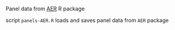 Panel data from [AER](https://cran.r-project.org/web/packages/AER/index.html) R package 

script `panels-AER.R` loads and saves panel data from `AER` package
